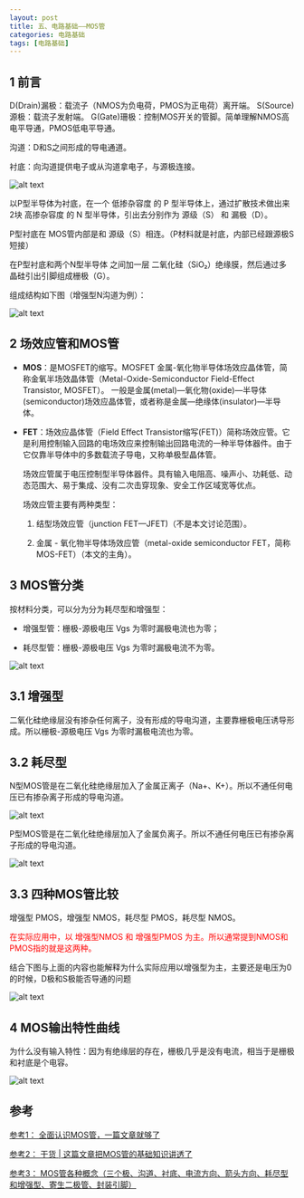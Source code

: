 ```yaml
---
layout: post
title: 五、电路基础——MOS管
categories: 电路基础
tags: [电路基础]
---
```


## 1 前言

D(Drain)漏极：载流子（NMOS为负电荷，PMOS为正电荷）离开端。
S(Source)源极：载流子发射端。
G(Gate)珊极：控制MOS开关的管脚。简单理解NMOS高电平导通，PMOS低电平导通。

沟道：D和S之间形成的导电通道。

衬底：向沟道提供电子或从沟道拿电子，与源极连接。

![alt text](./E_05_image/image.png)


以P型半导体为衬底，在一个 低掺杂容度 的 P 型半导体上，通过扩散技术做出来2块 高掺杂容度 的 N 型半导体，引出去分别作为 源级（S） 和 漏极（D）。

P型衬底在 MOS管内部是和 源级（S）相连。（P材料就是衬底，内部已经跟源极S短接）

在P型衬底和两个N型半导体 之间加一层 二氧化硅（SiO₂）绝缘膜，然后通过多晶硅引出引脚组成栅极（G）。

组成结构如下图（增强型N沟道为例）：

![alt text](./E_05_image/image-4.png)


## 2 场效应管和MOS管

- **MOS**：是MOSFET的缩写。MOSFET 金属-氧化物半导体场效应晶体管，简称金氧半场效晶体管（Metal-Oxide-Semiconductor Field-Effect Transistor, MOSFET）。
一般是金属(metal)—氧化物(oxide)—半导体(semiconductor)场效应晶体管，或者称是金属—绝缘体(insulator)—半导体。

- **FET**：场效应晶体管（Field Effect Transistor缩写(FET)）简称场效应管。它是利用控制输入回路的电场效应来控制输出回路电流的一种半导体器件。由于它仅靠半导体中的多数载流子导电，又称单极型晶体管。
  
  场效应管属于电压控制型半导体器件。具有输入电阻高、噪声小、功耗低、动态范围大、易于集成、没有二次击穿现象、安全工作区域宽等优点。

  场效应管主要有两种类型：

    1. 结型场效应管（junction FET—JFET)（不是本文讨论范围）。
    
    2. 金属 - 氧化物半导体场效应管（metal-oxide semiconductor FET，简称MOS-FET）（本文的主角）。

## 3 MOS管分类

按材料分类，可以分为分为耗尽型和增强型：

- 增强型管：栅极-源极电压 Vgs 为零时漏极电流也为零；

- 耗尽型管：栅极-源极电压 Vgs 为零时漏极电流不为零。

![alt text](./E_05_image/image-3.png)

## 3.1 增强型

二氧化硅绝缘层没有掺杂任何离子，没有形成的导电沟道，主要靠栅极电压诱导形成。所以栅极-源极电压 Vgs 为零时漏极电流也为零。

## 3.2 耗尽型

N型MOS管是在二氧化硅绝缘层加入了金属正离子（Na+、K+）。所以不通任何电压已有掺杂离子形成的导电沟道。

![alt text](./E_05_image/image-1.png)

P型MOS管是在二氧化硅绝缘层加入了金属负离子。所以不通任何电压已有掺杂离子形成的导电沟道。

![alt text](./E_05_image/image-2.png)

## 3.3 四种MOS管比较

增强型 PMOS，增强型 NMOS，耗尽型 PMOS，耗尽型 NMOS。

<font color="red">在实际应用中，以 增强型NMOS 和 增强型PMOS 为主。所以通常提到NMOS和PMOS指的就是这两种。</font>


结合下图与上面的内容也能解释为什么实际应用以增强型为主，主要还是电压为0的时候，D极和S极能否导通的问题

![alt text](./E_05_image/image-5.png)

## 4 MOS输出特性曲线

为什么没有输入特性：因为有绝缘层的存在，栅极几乎是没有电流，相当于是栅极和衬底是个电容。

![alt text](./E_05_image/image-6.png)


## 参考

[参考1： 全面认识MOS管，一篇文章就够了](https://bbs.huaweicloud.com/blogs/375339)

[参考2： 干货 | 这篇文章把MOS管的基础知识讲透了](https://www.oneyac.com/news/detail/6900.html)

[参考3： MOS管各种概念（三个极、沟道、衬底、电流方向、箭头方向、耗尽型和增强型、寄生二极管、封装引脚）](https://blog.csdn.net/qq570437459/article/details/133693417)